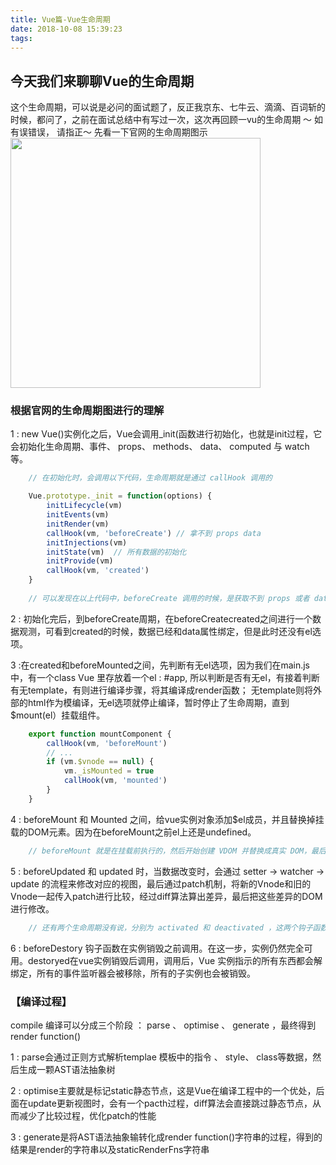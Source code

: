 ```yaml
---
title: Vue篇-Vue生命周期
date: 2018-10-08 15:39:23
tags:
---
```

## 今天我们来聊聊Vue的生命周期
这个生命周期，可以说是必问的面试题了，反正我京东、七牛云、滴滴、百词斩的时候，都问了，之前在面试总结中有写过一次，这次再回顾一vu的生命周期 ～ 如有误错误， 请指正～ 先看一下官网的生命周期图示
<img src="https://cn.vuejs.org/images/lifecycle.png" width="400">

### 根据官网的生命周期图进行的理解
1 : new Vue()实例化之后，Vue会调用_init(函数进行初始化，也就是init过程，它会初始化生命周期、事件、 props、 methods、 data、 computed 与 watch 等。
```javascript
    // 在初始化时，会调用以下代码，生命周期就是通过 callHook 调用的

    Vue.prototype._init = function(options) {
        initLifecycle(vm)
        initEvents(vm)
        initRender(vm)
        callHook(vm, 'beforeCreate') // 拿不到 props data
        initInjections(vm) 
        initState(vm)  // 所有数据的初始化
        initProvide(vm)
        callHook(vm, 'created')
    }
    
    // 可以发现在以上代码中，beforeCreate 调用的时候，是获取不到 props 或者 data 中的数据的，因为这些数据的初始化都在 initState 中。
```
2 : 初始化完后，到beforeCreate周期，在beforeCreatecreated之间进行一个数据观测，可看到created的时候，数据已经和data属性绑定，但是此时还没有el选项。

3 :在created和beforeMounted之间，先判断有无el选项，因为我们在main.js中，有一个class Vue 里存放着一个el : #app, 所以判断是否有无el，有接着判断有无template，有则进行编译步骤，将其编译成render函数； 无template则将外部的html作为模编译，无el选项就停止编译，暂时停止了生命周期，直到 $mount(el）挂载组件。
```javascript
    export function mountComponent {
        callHook(vm, 'beforeMount')
        // ...
        if (vm.$vnode == null) {
            vm._isMounted = true
            callHook(vm, 'mounted')
        }
    }
```
4 : beforeMount 和 Mounted 之间，给vue实例对象添加$el成员，并且替换掉挂载的DOM元素。因为在beforeMount之前el上还是undefined。
```javascript
    // beforeMount 就是在挂载前执行的，然后开始创建 VDOM 并替换成真实 DOM，最后执行 mounted 钩子。这里会有个判断逻辑，如果是外部 new Vue({}) 的话，不会存在 $vnode ，所以直接执行 mounted 钩子了。如果有子组件的话，会递归挂载子组件，只有当所有子组件全部挂载完毕，才会执行根组件的挂载钩子。
```
5 : beforeUpdated 和 updated 时，当数据改变时，会通过 setter -> watcher -> update 的流程来修改对应的视图，最后通过patch机制，将新的Vnode和旧的Vnode一起传入patch进行比较，经过diff算法算出差异，最后把这些差异的DOM进行修改。
```javascript
    // 还有两个生命周期没有说，分别为 activated 和 deactivated ，这两个钩子函数是 keep-alive 组件独有的。用 keep-alive 包裹的组件在切换时不会进行销毁，而是缓存到内存中并执行 deactivated 钩子函数，命中缓存渲染后会执行 actived 钩子函数
```

6 : beforeDestory 钩子函数在实例销毁之前调用。在这一步，实例仍然完全可用。destoryed在vue实例销毁后调用，调用后，Vue 实例指示的所有东西都会解绑定，所有的事件监听器会被移除，所有的子实例也会被销毁。


### 【编译过程】

compile 编译可以分成三个阶段 ： parse 、 optimise 、 generate ，最终得到render function()

1 : parse会通过正则方式解析templae 模板中的指令 、 style、 class等数据，然后生成一颗AST语法抽象树

2 : optimise主要就是标记static静态节点，这是Vue在编译工程中的一个优处，后面在update更新视图时，会有一个pacth过程，diff算法会直接跳过静态节点，从而减少了比较过程，优化patch的性能

3 : generate是将AST语法抽象输转化成render function()字符串的过程，得到的结果是render的字符串以及staticRenderFns字符串

